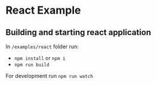 # React Example

## Building and starting react application

In  `/examples/react` folder run:

- `npm install` or `npm i`
- `npm run build`

For development run `npm run watch`
